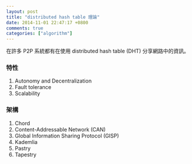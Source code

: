 ```yaml
---
layout: post
title: "distributed hash table 理論"
date: 2014-11-01 22:47:17 +0800
comments: true
categories: ["algorithm"]
---
```


<!-- more -->


在許多 P2P 系統都有在使用 distributed hash table (DHT) 分享網路中的資訊。


### 特性
1. Autonomy and Decentralization
2. Fault tolerance
3. Scalability


### 架構
1. Chord
2. Content-Addressable Network (CAN)
3. Global Information Sharing Protocol (GISP)
4. Kademlia
5. Pastry
6. Tapestry
